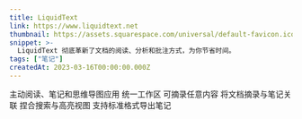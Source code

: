 ```yaml
---
title: LiquidText
link: https://www.liquidtext.net
thumbnail: https://assets.squarespace.com/universal/default-favicon.ico
snippet: >-
  LiquidText 彻底革新了文档的阅读、分析和批注方式，为你节省时间。
tags: ["笔记"]
createdAt: 2023-03-16T00:00:00.000Z
---
```

主动阅读、笔记和思维导图应用
统一工作区
可摘录任意内容
将文档摘录与笔记关联
捏合搜索与高亮视图
支持标准格式导出笔记